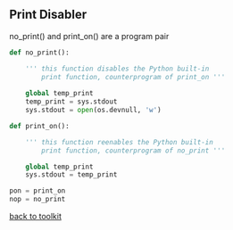 ## Print Disabler

no_print() and print_on() are a program pair

```python
def no_print():

    ''' this function disables the Python built-in
        print function, counterprogram of print_on '''
    
    global temp_print
    temp_print = sys.stdout
    sys.stdout = open(os.devnull, 'w')

def print_on():

    ''' this function reenables the Python built-in
        print function, counterprogram of no_print '''

    global temp_print
    sys.stdout = temp_print

pon = print_on
nop = no_print

```


[back to toolkit](/toolkit_page)
